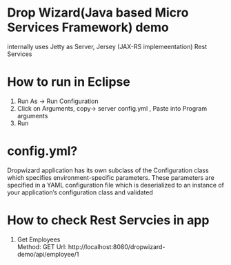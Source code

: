 # Drop Wizard(Java based Micro Services Framework) demo
internally uses Jetty as Server, Jersey (JAX-RS implemeentation) Rest Services

# How to run in Eclipse
1. Run As -> Run Configuration <br/>
2. Click on Arguments, copy-> server config.yml , Paste into Program arguments <br/>
3. Run<br/>

# config.yml?
  Dropwizard application has its own subclass of the Configuration class which specifies environment-specific parameters. These parameters are specified in a YAML configuration file which is deserialized to an instance of your application’s configuration class and validated
  
# How to check Rest Servcies in app
1. Get Employees<br/>
  Method: GET Url: http://localhost:8080/dropwizard-demo/api/employee/1 
